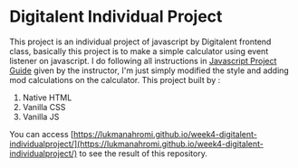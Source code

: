 # Digitalent Individual Project 

This project is an individual project of javascript by Digitalent frontend class, basically this project is to make a simple calculator using event listener on javascript.
I do following all instructions in [Javascript Project Guide](https://drive.google.com/file/d/1URFn6AnwXWBgZ7gRDw_NDzAgcjzntmQR/view?usp=sharing) given by the instructor, I'm just simply modified the style and adding mod calculations on the calculator.
This project built by :
1. Native HTML
2. Vanilla CSS
3. Vanilla JS

You can access [https://lukmanahromi.github.io/week4-digitalent-individualproject/](https://lukmanahromi.github.io/week4-digitalent-individualproject/) to see the result of this repository.
